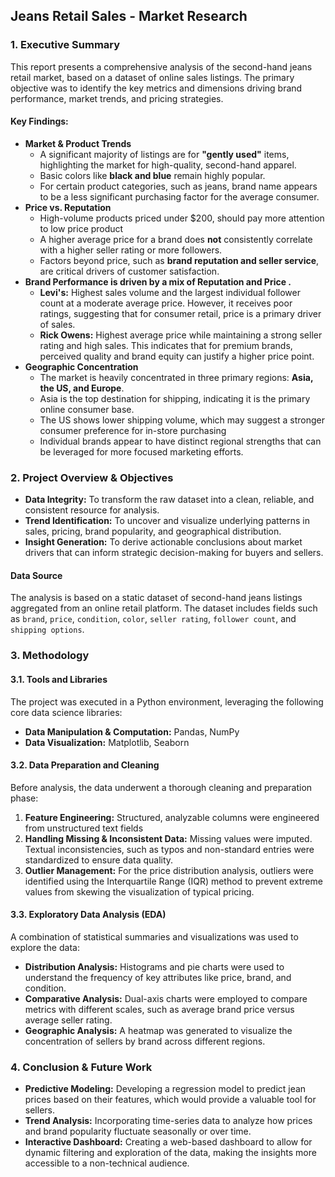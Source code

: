 ## **Jeans Retail Sales - Market Research**

### **1. Executive Summary**
This report presents a comprehensive analysis of the second-hand jeans retail market, based on a dataset of online sales listings. The primary objective was to identify the key metrics and dimensions driving brand performance, market trends, and pricing strategies. 

#### **Key Findings:**
* **Market & Product Trends**
    * A significant majority of listings are for **"gently used"** items, highlighting the market for high-quality, second-hand apparel.
    * Basic colors like **black and blue** remain highly popular.
    * For certain product categories, such as jeans, brand name appears to be a less significant purchasing factor for the average consumer.
* **Price vs. Reputation**
    * High-volume products priced under $200, should pay more attention to low price product
    * A higher average price for a brand does **not** consistently correlate with a higher seller rating or more followers.
    * Factors beyond price, such as **brand reputation and seller service**, are critical drivers of customer satisfaction.
* **Brand Performance is driven by a mix of Reputation and Price .**
  * **Levi's:** Highest sales volume and the largest individual follower count at a moderate average price. However, it receives poor ratings, suggesting that for consumer retail, price is a primary driver of sales.
  * **Rick Owens:** Highest average price while maintaining a strong seller rating and high sales. This indicates that for premium brands, perceived quality and brand equity can justify a higher price point.
* **Geographic Concentration**
    * The market is heavily concentrated in three primary regions: **Asia, the US, and Europe**.
    * Asia is the top destination for shipping, indicating it is the primary online consumer base.
    * The US shows lower shipping volume, which may suggest a stronger consumer preference for in-store purchasing 
    * Individual brands appear to have distinct regional strengths that can be leveraged for more focused marketing efforts.

### **2. Project Overview & Objectives**
* **Data Integrity:** To transform the raw dataset into a clean, reliable, and consistent resource for analysis.
* **Trend Identification:** To uncover and visualize underlying patterns in sales, pricing, brand popularity, and geographical distribution.
* **Insight Generation:** To derive actionable conclusions about market drivers that can inform strategic decision-making for buyers and sellers.
####  **Data Source**
The analysis is based on a static dataset of second-hand jeans listings aggregated from an online retail platform. The dataset includes fields such as `brand`, `price`, `condition`, `color`, `seller rating`, `follower count`, and `shipping options`.

### **3. Methodology**
#### **3.1. Tools and Libraries**
The project was executed in a Python environment, leveraging the following core data science libraries:
* **Data Manipulation & Computation:** Pandas, NumPy
* **Data Visualization:** Matplotlib, Seaborn
#### **3.2. Data Preparation and Cleaning**
Before analysis, the data underwent a thorough cleaning and preparation phase:
1.  **Feature Engineering:** Structured, analyzable columns were engineered from unstructured text fields
2.  **Handling Missing & Inconsistent Data:** Missing values were imputed. Textual inconsistencies, such as typos and non-standard entries were standardized to ensure data quality.
3.  **Outlier Management:** For the price distribution analysis, outliers were identified using the Interquartile Range (IQR) method to prevent extreme values from skewing the visualization of typical pricing.
#### **3.3. Exploratory Data Analysis (EDA)**
A combination of statistical summaries and visualizations was used to explore the data:
* **Distribution Analysis:** Histograms and pie charts were used to understand the frequency of key attributes like price, brand, and condition.
* **Comparative Analysis:** Dual-axis charts were employed to compare metrics with different scales, such as average brand price versus average seller rating.
* **Geographic Analysis:** A heatmap was generated to visualize the concentration of sellers by brand across different regions.

### **4. Conclusion & Future Work**
* **Predictive Modeling:** Developing a regression model to predict jean prices based on their features, which would provide a valuable tool for sellers.
* **Trend Analysis:** Incorporating time-series data to analyze how prices and brand popularity fluctuate seasonally or over time.
* **Interactive Dashboard:** Creating a web-based dashboard to allow for dynamic filtering and exploration of the data, making the insights more accessible to a non-technical audience.
